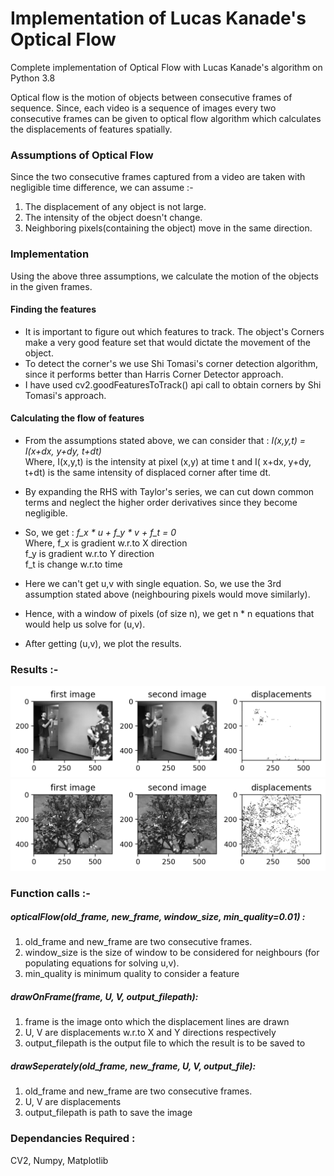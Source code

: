 # Implementation of Lucas Kanade's Optical Flow
Complete implementation of Optical Flow with Lucas Kanade's algorithm on Python 3.8


Optical flow is the motion of objects between consecutive frames of sequence. Since, each video is a sequence of images every two consecutive frames can be given to optical flow algorithm which calculates the displacements of features spatially. <br />

### Assumptions of Optical Flow
Since the two consecutive frames captured from a video are taken with negligible time difference, we can assume :-
1) The displacement of any object is not large.
2) The intensity of the object doesn't change.
3) Neighboring pixels(containing the object) move in the same direction.

### Implementation
Using the above three assumptions, we calculate the motion of the objects in the given frames. <br />

#### Finding the features
- It is important to figure out which features to track. The object's Corners make a very good feature set that would dictate the movement of the object. <br />
- To detect the corner's we use Shi Tomasi's corner detection algorithm, since it performs better than Harris Corner Detector approach. <br />
- I have used cv2.goodFeaturesToTrack() api call to obtain corners by Shi Tomasi's approach. <br />

#### Calculating the flow of features
- From the assumptions stated above, we can consider that : *I(x,y,t) = I(x+dx, y+dy, t+dt)* <br />
Where, I(x,y,t) is the intensity at pixel (x,y) at time t and
       I( x+dx, y+dy, t+dt) is the same intensity of displaced corner after time dt. 
- By expanding the RHS with Taylor's series, we can cut down common terms and neglect the higher order derivatives since they become negligible. <br />
- So, we get : *f_x * u + f_y * v + f_t = 0*  <br />
Where, f_x is gradient w.r.to X direction <br />
       f_y is gradient w.r.to Y direction <br />
       f_t is change w.r.to time <br />

- Here we can't get u,v with single equation. So, we use the 3rd assumption stated above (neighbouring pixels would move similarly). <br />
- Hence, with a window of pixels (of size n), we get n * n equations that would help us solve for (u,v). <br />

- After getting (u,v), we plot the results.

### Results :- 
![](https://github.com/Utkal97/Object-Tracking/blob/main/Results/BasketBall_Seperate_Result.png)
![](https://github.com/Utkal97/Object-Tracking/blob/main/Results/Grove_Seperate_Result.png)

### Function calls :-

##### opticalFlow(old_frame, new_frame, window_size, min_quality=0.01) : 
1) old_frame and new_frame are two consecutive frames.
2) window_size is the size of window to be considered for neighbours (for populating equations for solving u,v).
3) min_quality is minimum quality to consider a feature

##### drawOnFrame(frame, U, V, output_filepath):
1) frame is the image onto which the displacement lines are drawn
2) U, V are displacements w.r.to X and Y directions respectively
3) output_filepath is the output file to which the result is to be saved to

##### drawSeperately(old_frame, new_frame, U, V, output_file):
1) old_frame and new_frame are two consecutive frames.
2) U, V are displacements
3) output_filepath is path to save the image


### Dependancies Required : 
CV2, Numpy, Matplotlib
